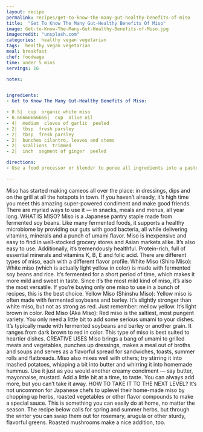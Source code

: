 ```yaml
---
layout: recipe
permalink: recipes/get-to-know-the-many-gut-healthy-benefits-of-miso
title:  "Get To Know The Many Gut-Healthy Benefits Of Miso"
image: Get-to-Know-The-Many-Gut-Healthy-Benefits-of-Miso.jpg
imagecredit: "unsplash.com"
categories:  healthy vegan vegetarian
tags:  healthy vegan vegetarian
meal: breakfast
chef: foodwage
time: under 5 mins
servings: 16

notes:


ingredients:
- Get to Know The Many Gut-Healthy Benefits of Miso:

- 0.5|  cup  organic white miso
- 0.66666666666|  cup  olive oil
- 4|  medium  cloves of garlic  peeled
- 2|  tbsp  fresh parsley
- 2|  tbsp  fresh parsley
- 2|  bunches cilantro, leaves and stems
- 2|  scallions  trimmed
- 2|  inch  segment of ginger  peeled

directions:
- Use a food processor or blender to puree all ingredients into a paste. Taste, adjust seasoning, and use to accent grilled meats and vegetables, sandwiches, potatoes and more. Makes about 2 cups

---
```


Miso has started making cameos all over the place: in dressings, dips and on the grill at all the hotspots in town. If you haven’t already, it’s high time you meet this amazing super-powered condiment and make good friends. There are myriad ways to use it — in snacks, meals and menus, all year long.
WHAT IS MISO?  Miso is a Japanese pantry staple made from fermented soy beans. Like many fermented foods, it supports a healthy microbiome by providing our guts with good bacteria, all while delivering vitamins, minerals and a punch of umami flavor. Miso is inexpensive and easy to find in well-stocked grocery stores and Asian markets alike. It’s also easy to use. Additionally, it’s tremendously healthful. Protein-rich, full of essential minerals and vitamins K, B, E and folic acid.
There are different types of miso, each with a different flavor profile.
White Miso (Shiro Miso): White miso (which is actually light yellow in color) is made with fermented soy beans and rice. It’s fermented for a short period of time, which makes it more mild and sweet in taste. Since it’s the most mild kind of miso, it’s also the most versatile. If you’re buying only one miso to use in a bunch of recipes, this is the best choice.
Yellow Miso (Shinshu Miso): Yellow miso is often made with fermented soybeans and barley. It’s slightly stronger than white miso, but not as strong as red. Just remember: mellow yellow. It’s light brown in color.
Red Miso (Aka Miso): Red miso is the saltiest, most pungent variety. You only need a little bit to add some serious umami to your dishes. It’s typically made with fermented soybeans and barley or another grain. It ranges from dark brown to red in color. This type of miso is best suited to heartier dishes.
CREATIVE USES  Miso brings a bang of umami to grilled meats and vegetables, punches up dressings, makes a meal out of broths and soups and serves as a flavorful spread for sandwiches, toasts, summer rolls and flatbreads. Miso also mixes well with others; try stirring it into mashed potatoes, whipping a bit into butter and whirring it into homemade hummus. Use it just as you would another creamy condiment — say butter, mayonnaise, mustard. Add a little bit at a time, to taste. You can always add more, but you can’t take it away.
HOW TO TAKE IT TO THE NEXT LEVEL?  It’s not uncommon for Japanese chefs to uplevel their home-made miso by chopping up herbs, roasted vegetables or other flavor compounds to make a special sauce. This is something you can easily do at home, no matter the season. The recipe below calls for spring and summer herbs, but through the winter you can swap them out for rosemary, arugula or other sturdy, flavorful greens. Roasted mushrooms make a nice addition, too.